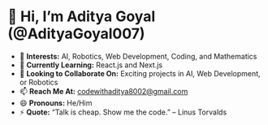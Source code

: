 # 👋 Hi, I’m Aditya Goyal (@AdityaGoyal007)

- 👀 **Interests:** AI, Robotics, Web Development, Coding, and Mathematics  
- 🌱 **Currently Learning:** React.js and Next.js  
- 💞️ **Looking to Collaborate On:** Exciting projects in AI, Web Development, or Robotics  
- 📫 **Reach Me At:** codewithaditya8002@gmail.com  
- 😄 **Pronouns:** He/Him  
- ⚡ **Quote:** “Talk is cheap. Show me the code.” – Linus Torvalds  

<!---
AdityaGoyal007/AdityaGoyal007 is a ✨ special ✨ repository because its `README.md` (this file) appears on your GitHub profile.
You can click the Preview link to take a look at your changes.
--->
